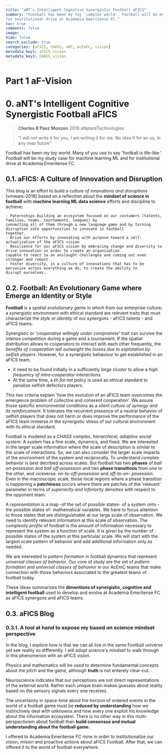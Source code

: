 ```yaml
---
title: "aNT's Intelligent Cognitive Synergistic Football aFICS"
summary: "Football has been my toy 'complex world'. Football will be my study case for complexity, machine learning ML and,
for institutional drive at Academia Emeritense FC."
toc: true
comments: false
image: 
hide: false
search_exclude: true
categories: [aFICS, CHASS, aNT, AcEmFC, vision]
metadata_key1: aFICS_vision
metadata_key2: CHASS_vision
---
```


# Part 1 aF-Vision

# 0. aNT's Intelligent Cognitive Synergistic Football aFICS
> **Charles R Paez Monzon** 2019 aNatureTechnologies

> "I will not write it for you, I am writing it for me. 
       No idea if for an us, in any near future"

Football has been my toy world. Many of you use to say 'football is life-like.' Football will be my study case for machine
learning ML and for institutional drive at Academia Emeritense FC.

## 0.1. aFICS: A Culture of Innovation and Disruption
This blog is an effort to build a *culture of innovations and disruptions* [vmware-2018] based on a reflection about the
**mindset of science in football** with **machine learning ML data science** efforts and discipline to achieve:

    - Paternships building an ecosystem focused on our costumers (talents, families, teams, tournaments, leagues) by
    connecting all of them through a new language game and by turning disruption into opportunities to innovate in football
    together.
    - Drive our efforts by innovating with purpose toward a self-actualization of the aFICS vision
    - Resilience for our aFICS vision by embracing change and diversity to drive innovation in order to create an organization
    capable to react to an onslaught challenges and coming out even stronger and robust. 
    - Foster diversity, in a culture of innovations that has to be pervasive across everything we do, to create the ability to
    disrupt ourselves.

## 0.2. Football: An Evolutionary Game where Emerge an Identity or Style
**Football** is a *spatial evolutionary game* in which from our enterprise culture; a synergistic environment with ethical
standard are relevant traits that must characterize the *style or identity* of our synergons - aFICS talents - and aFICS
teams.

Synergistic or '*cooperative willingly under compromise*' trait can survive the intense competition during a game and a 
tournament.  If the spatial distribution allows to cooperators to interact with each other frequently, the *benefits of
cooperation will outweight the losses due to explotation by selfish players*. However, for a synergistic behaviour to get
established in an aFICS team,

- it need  to be found initially in a sufficiently *large cluster* to allow a *high frequency of intra-cooperator
interactions*. 
- At the same time, a *tit-for-tat policy* is used as ethical standard to penalize selfish defectors players. 

This two criteria explain 'how the evolution of an aFICS team overcomes the emergence problem of collective and coherent
cooperation'. We assure those specific environmental conditions as a *silent culture of synergy and its reinforcement*. It
tolerates the recurrent presence of a neutral behavior of selfish players that does not harm or does improve the performance
of the aFICS team immerse in the synergistic stress of our cultural environment with its ethical standard.

Football is modeled as a *CHASS complex, hierarchical, adaptive social system*. A system has a fine scale, dynamics, and
fixed. We are interested in the larger scale information where the scale of description is similar to the scale of
interactions. So, we can also consider the larger scale impacts of the environment of the system and reciprocally. To
understand complex behavior is best decribed across scales. But football has two **phases** of *ball on-posession* and *ball
off-posession* and two **phase transitions** from one to the other, and viceversa: *on-to-off-posession* and *off-to-on-
posession*. Even in the macroscopic scale, those local regions where a phase transition is happening a **patchiness** occurs
where there are patches of the 'relevant' parameter in terms of *superiority and inferiority densities* with respect to the
opponent team.

A *representation* is a map -of the set of possible states- of a system onto -the possible states of- mathematical variables.
We have to focus attention to those states that are *distinguishable* at our large scale of observation. We need to identify
relevant information at this scale of observation. The *complexity profile* of football is tha amount of information necessary
to represent the system as a function of scale. It is given by the number of possible states of the system at this particular
scale. We will start with the largest scale pattern of behavior and add additional information only as needed.

We are interested in *pattern formation* in football dynamics that represent *universal classes of behavior*. Our core of
study are the set of *pattern formation* and *universal classes of behavior* in our AcEmC teams that make connection with
those behaviors associated to the greatest teams of football today. 

These ideas summarizes the **dimentions of synergistic, cognitive and intelligent football** used to develop and evolve at
Academia Emeritense FC as aFICS synergons and aFICS teams.

## 0.3. aFICS Blog
### 0.3.1. A tool at hand to expose my based on science mindset perspective
In the blog, I explore how is that we can all live in the same Football universe yet see reality so differently. I will adopt
science's mindset to walk through in this phenomenon with an aFICS vision. 

Physics and mathematics will be used to determine fundamental concepts about the pitch and the game, although **truth** is not
enterely clear-cut.     

Neuroscience indicates that our perceptions are not direct representations of the external world. Rather each unique brain
makes guesses about reality based on the sensory signals every one receives. 

The uncertainty in space-time about the horizon of ordered events in the world of a football game must be **reduced by
understanding** how we instinctively deal with unknowns and how every one exploit his knowledge about the information 
ecosystem. There is no other way in this multi-perspectivism about football than **build consensus and mutual understanding
about the football game**. 

I offered to Academia Emeritense FC mine in order to institutionalize our vision, mision and proactive actions about aFICS
Football. After that, we can offered it to the world of football everywhere.
